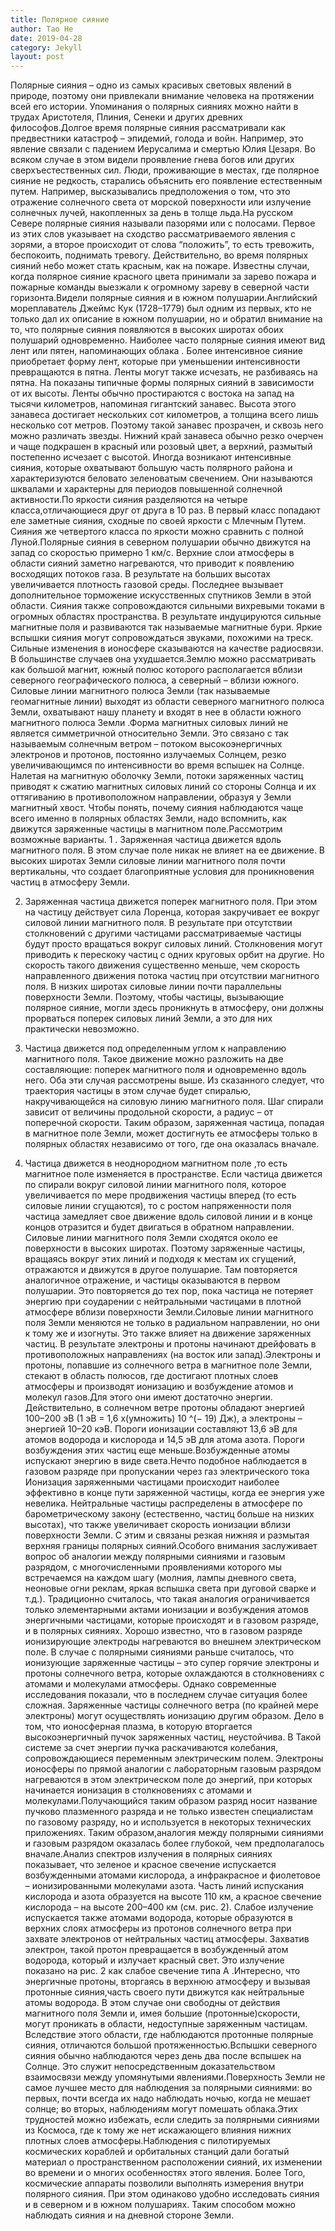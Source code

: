 ```yaml
---
title: Полярное сияние
author: Tao He
date: 2019-04-28
category: Jekyll
layout: post
---
```

Полярные сияния – одно из самых красивых световых явлений в природе, поэтому они привлекали внимание человека на протяжении всей его истории. Упоминания о полярных сияниях можно найти в трудах Аристотеля, Плиния, Сенеки и других древних философов.Долгое время полярные сияния рассматривали как предвестники катастроф – эпидемий, голода и войн. Например, это явление связали с падением Иерусалима и смертью Юлия Цезаря. Во всяком случае в этом видели проявление гнева богов или других сверхъестественных сил. Люди, проживающие в местах, где полярное сияние не редкость, старались объяснить его появление естественным путем. Например, высказывались предположения о том, что это отражение солнечного света от морской поверхности или излучение солнечных лучей, накопленных за день в толще льда.На русском Севере полярные сияния называли пазорями или с полосами. Первое из этих слов указывает на сходство рассматриваемого явления с зорями, а второе происходит от слова “положить”, то есть тревожить, беспокоить, поднимать тревогу. Действительно, во время полярных сияний небо может стать красным, как на пожаре. Известны случаи, когда полярное сияние красного цвета принимали за зарево пожара и пожарные команды выезжали к огромному зареву в северной части горизонта.Видели полярные сияния и в южном полушарии.Английский мореплаватель Джеймс Кук (1728–1779) был одним из первых, кто не только дал их описание в южном полушарии, но и обратил внимание на то, что полярные сияния появляются в высоких широтах обоих полушарий одновременно. Наиболее часто полярные сияния имеют вид лент или пятен, напоминающих облака . Более интенсивное сияние приобретает форму лент, которые при уменьшении интенсивности превращаются в пятна. Ленты могут также исчезать, не разбиваясь на пятна. На показаны типичные формы полярных сияний в зависимости от их высоты. Ленты обычно простираются с востока на запад на тысячи километров, напоминая гигантский занавес. Высота этого занавеса достигает нескольких сот километров, а толщина всего лишь несколько сот метров. Поэтому такой занавес прозрачен, и сквозь него можно различать звезды. Нижний край занавеса обычно резко очерчен и чаще подкрашен в красный или розовый цвет, а верхний, размытый постепенно исчезает с высотой. Иногда возникают интенсивные сияния, которые охватывают большую часть полярного района и характеризуются беловато зеленоватым свечением. Они называются шквалами и характерны для периодов повышенной солнечной активности.По яркости сияния разделяются на четыре класса,отличающиеся друг от друга в 10 раз. В первый класс попадают еле заметные сияния, сходные по своей яркости с Млечным Путем. Сияния же четвертого класса по яркости можно сравнить с полной Луной.Полярные сияния в северном полушарии обычно движутся на запад со скоростью примерно 1 км/с. Верхние слои атмосферы в области сияний заметно нагреваются, что приводит к появлению восходящих потоков газа. В результате на больших высотах увеличивается плотность газовой среды. Последнее вызывает дополнительное торможение искусственных спутников Земли в этой области. Сияния также сопровождаются сильными вихревыми токами в огромных областях пространства. В результате индуцируются сильные магнитные поля и развиваются так называемые магнитные бури. Яркие вспышки сияния могут сопровождаться звуками, похожими на треск. Сильные изменения в ионосфере сказываются на качестве радиосвязи. В большинстве случаев она ухудшается.Землю можно рассматривать как большой магнит, южный полюс которого располагается вблизи северного географического полюса, а северный – вблизи южного. Силовые линии магнитного полюса Земли (так называемые геомагнитные линии) выходят из области северного магнитного полюса Земли, охватывают нашу планету и входят в нее в области южного магнитного полюса Земли .Форма магнитных силовых линий не является симметричной относительно Земли. Это связано с так называемым солнечным ветром – потоком высокоэнергичных электронов и протонов, постоянно излучаемых Солнцем, резко увеличивающимся по интенсивности во время вспышек на Солнце. Налетая на магнитную оболочку Земли, потоки заряженных частиц приводят к сжатию магнитных силовых линий со стороны Солнца и их оттягиванию в противоположном направлении, образуя у Земли магнитный хвост. Чтобы понять, почему сияния наблюдаются чаще всего именно в полярных областях Земли, надо вспомнить, как движутся заряженные частицы в магнитном поле.Рассмотрим возможные варианты.
1 . Заряженная частица движется вдоль магнитного поля.
В этом случае поле никак не влияет на ее движение. В высоких широтах Земли силовые линии магнитного поля почти вертикальны, что создает благоприятные условия для проникновения частиц в атмосферу Земли.

2. Заряженная частица движется поперек магнитного поля.
При этом на частицу действует сила Лоренца, которая закручивает ее вокруг силовой линии магнитного поля. В результате при отсутствии столкновений с другими частицами рассматриваемые частицы будут просто вращаться вокруг силовых линий. Столкновения могут приводить к перескоку частиц с одних круговых орбит на другие. Но скорость такого движения существенно меньше, чем скорость направленного движения потока частиц при отсутствии магнитного поля. В низких широтах силовые линии почти параллельны поверхности Земли. Поэтому, чтобы частицы, вызывающие полярное сияние, могли здесь проникнуть в атмосферу, они должны прорваться поперек силовых линий Земли, а это для них практически невозможно.

3. Частица движется под определенным углом к направлению магнитного поля.
 Такое движение можно разложить на две составляющие: поперек магнитного поля и одновременно вдоль него. Оба эти случая рассмотрены выше. Из сказанного следует, что траектория частицы в этом случае будет спиралью, накручивающейся на силовую линию магнитного поля. Шаг спирали зависит от величины продольной скорости, а радиус – от поперечной скорости. Таким образом, заряженная частица, попадая в магнитное поле Земли, может достигнуть ее атмосферы только в полярных областях независимо от того, где она оказалась вначале.

4. Частица движется в неоднородном магнитном поле ,то есть магнитное поле изменяется в пространстве.
 Если частица движется по спирали вокруг силовой линии магнитного поля, которое увеличивается по мере продвижения частицы вперед (то есть силовые линии сгущаются), то с ростом напряженности поля частица замедляет свое движение вдоль силовой линии и в конце концов отразится и будет двигаться в обратном направлении. Силовые линии магнитного поля Земли сходятся около ее поверхности в высоких широтах. Поэтому заряженные частицы, вращаясь вокруг этих линий и подходя к местам их сгущений, отражаются и движутся в другое полушарие. Там повторяется аналогичное отражение, и частицы оказываются в первом полушарии. Это повторяется до тех пор, пока частица не потеряет энергию при соударении с нейтральными частицами в плотной атмосфере вблизи поверхности Земли.Силовые линии магнитного поля Земли меняются не только в радиальном направлении, но они к тому же и изогнуты. Это также влияет на движение заряженных частиц. В результате электроны и протоны начинают дрейфовать в противоположных направлениях (на восток или запад).Электроны и протоны, попавшие из солнечного ветра в магнитное поле Земли, стекают в область полюсов, где достигают плотных слоев атмосферы и производят ионизацию и возбуждение атомов и молекул газов.Для этого они имеют достаточно энергии. Действительно, в солнечном ветре протоны обладают энергией 100–200 эВ (1 эВ = 1,6 x(умножить) 10 ^(− 19) Дж), а электроны – энергией 10–20 кэВ. Пороги ионизации составляют 13,6 эВ для атомов водорода и кислорода и 14,5 эВ для атома азота. Пороги возбуждения этих частиц еще меньше.Возбужденные атомы испускают энергию в виде света.Нечто подобное наблюдается в газовом разряде при пропускании через газ электрического тока Ионизация заряженными частицами происходит наиболее эффективно в конце пути заряженной частицы, когда ее энергия уже невелика. Нейтральные частицы распределены в атмосфере по барометрическому закону (естественно, частиц больше на низких высотах), что также увеличивает скорость ионизации вблизи поверхности Земли. С этим и связаны резкая нижняя и размытая верхняя границы полярных сияний.Особого внимания заслуживает вопрос об аналогии между полярными сияниями и газовым разрядом, с многочисленными проявлениями которого мы встречаемся на каждом шагу (молния, лампы дневного света, неоновые огни реклам, яркая вспышка света при дуговой сварке и т.д.). Традиционно считалось, что такая аналогия ограничивается только элементарными актами ионизации и возбуждения атомов энергичными частицами, которые происходят и в газовом разряде, и в полярных сияниях. Хорошо известно, что в газовом разряде ионизирующие электроды нагреваются во внешнем электрическом поле. В случае с полярными сияниями раньше считалось, что ионизующие заряженные частицы – это супер горячие электроны и протоны солнечного ветра, которые охлаждаются в столкновениях с атомами и молекулами атмосферы. Однако современные исследования показали, что в последнем случае ситуация более сложная. Заряженные частицы солнечного ветра (по крайней мере электроны) могут осуществлять ионизацию другим образом. Дело в том, что ионосферная плазма, в которую вторгается высокоэнергичный пучок заряженных частиц, неустойчива. В Такой системе за счет энергии пучка раскачиваются колебания, сопровождающиеся переменным электрическим полем. Электроны ионосферы по прямой аналогии с лабораторным газовым разрядом нагреваются в этом электрическом поле до энергий, при которых начинается ионизация в столкновениях с атомами и молекулами.Получающийся таким образом разряд носит название пучково плазменного разряда и не только известен специалистам по газовому разряду, но и используется в некоторых технических приложениях. Таким образом,аналогия между полярными сияниями и газовым разрядом оказалась более глубокой, чем предполагалось вначале.Анализ спектров излучения в полярных сияниях показывает, что зеленое и красное свечение испускается возбужденными атомами кислорода, а инфракрасное и фиолетовое – ионизированными молекулами азота. Часть линий испускания кислорода и азота образуется на высоте 110 км, а красное свечение кислорода – на высоте 200–400 км (см. рис. 2). Слабое излучение испускается также атомами водорода, которые образуются в верхних слоях атмосферы из протонов солнечного ветра при захвате электронов от нейтральных частиц атмосферы. Захватив электрон, такой протон превращается в возбужденный атом водорода, который и излучает красный свет. Это излучение показано на рис. 2 как слабое свечение типа А .Интересно, что энергичные протоны, вторгаясь в верхнюю атмосферу и вызывая протонные сияния,часть своего пути движутся как нейтральные атомы водорода. В этом случае они свободны от действия магнитного поля Земли и, имея большие (протонные)скорости, могут проникать в области, недоступные заряженным частицам. Вследствие этого области, где наблюдаются протонные полярные сияния, отличаются большой протяженностью.Вспышки северного сияния обычно наблюдаются через день два после вспышек на Солнце. Это служит непосредственным доказательством взаимосвязи между упомянутыми явлениями.Поверхность Земли не самое лучшее место для наблюдения за полярными сияниями: во первых, почти всегда их надо наблюдать ночью, когда не мешает солнце; во вторых, наблюдениям могут помешать облака.Этих трудностей можно избежать, если следить за полярными сияниями из Космоса, где к тому же нет искажающего влияния нижних плотных слоев атмосферы.Наблюдения с пилотируемых космических кораблей и орбитальных станций дали богатый материал о пространственном расположении сияний, их изменении во времени и о многих особенностях этого явления. Более Того, космические аппараты позволили выполнять измерения внутри полярного сияния. При этом одинаково удобно исследовать сияния и в северном и в южном полушариях. Таким способом можно наблюдать сияния и на дневной стороне Земли.


